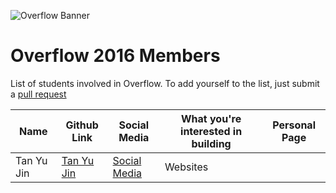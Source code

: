 ![Overflow Banner](http://i.imgur.com/Eg3sEg5.png)
# Overflow 2016 Members

List of students involved in Overflow.
To add yourself to the list, just submit a [pull request](https://github.com/np-overflow/2016/pulls)

| Name | Github Link | Social Media | What you're interested in building | Personal Page |
| ---- | ----------- | ------------ | ---------------------------------- | ------------- |
| Tan Yu Jin | [Tan Yu Jin](https://github.com/cocogatling) | [Social Media]() | Websites |
